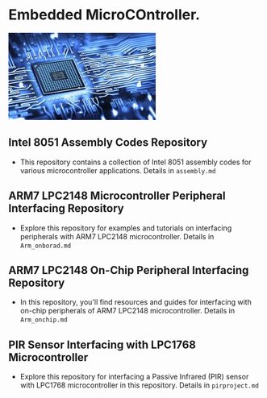 # Embedded MicroCOntroller.

<p align="left">
  <img src="micro.jpg" alt="Image 1"/>
</p>

## Intel 8051 Assembly Codes Repository
- This repository contains a collection of Intel 8051 assembly codes for various microcontroller applications.
Details in `assembly.md`

## ARM7 LPC2148 Microcontroller Peripheral Interfacing Repository
- Explore this repository for examples and tutorials on interfacing peripherals with ARM7 LPC2148 microcontroller.
Details in  `Arm_onborad.md`

## ARM7 LPC2148 On-Chip Peripheral Interfacing Repository
- In this repository, you'll find resources and guides for interfacing with on-chip peripherals of ARM7 LPC2148 microcontroller.
Details in `Arm_onchip.md`

## PIR Sensor Interfacing with LPC1768 Microcontroller
- Explore this repository for interfacing a Passive Infrared (PIR) sensor with LPC1768 microcontroller in this repository.
Details in `pirproject.md`
